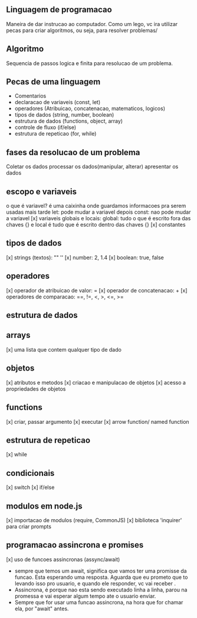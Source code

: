 ## Linguagem de programacao
Maneira de dar instrucao ao computador. Como um lego, vc ira utilizar pecas para criar algoritmos, ou seja, para resolver problemas/

## Algoritmo
Sequencia de passos logica e finita para resolucao de um problema.

## Pecas de uma linguagem
- Comentarios
- declaracao de variaveis (const, let)
- operadores (Atribuicao, concatenacao, matematicos, logicos)
- tipos de dados (string, number, boolean) 
- estrutura de dados (functions, object, array)
- controle de fluxo (if/else)
- estrutura de repeticao (for, while)

## fases da resolucao de um problema
Coletar os dados
processar os dados(manipular, alterar)
apresentar os dados

## escopo e variaveis
o que é variavel? é uma caixinha onde guardamos informacoes pra serem usadas mais tarde
let: pode mudar a variavel depois
const: nao pode mudar a variavel
[x] variaveis globais e locais: global: tudo o que é escrito fora das chaves {} e local é tudo que é escrito dentro das chaves {}
[x] constantes

## tipos de dados
[x] strings (textos): "" '' 
[x] number: 2, 1.4
[x] boolean: true, false

## operadores
[x] operador de atribuicao de valor: =
[x] operador de concatenacao: +
[x] operadores de comparacao: ==, !=, <, >, <=, >=

## estrutura de dados

## arrays
[x] uma lista que contem qualquer tipo de dado

## objetos
[x] atributos e metodos
[x] criacao e manipulacao de objetos
[x] acesso a propriedades de objetos

## functions
[x] criar, passar argumento
[x] executar
[x] arrow function/ named function

## estrutura de repeticao
[x] while

## condicionais
[x] switch
[x] if/else

## modulos em node.js
[x] importacao de modulos (require, CommonJS)
[x] biblioteca 'inquirer' para criar prompts

## programacao assincrona e promises
[x] uso de funcoes assincronas (assync/await) 
- sempre que temos um await, significa que vamos ter uma promisse da funcao. Esta esperando uma resposta. Aguarda que eu prometo que to levando isso pro usuario, e quando ele responder, vc vai receber .
- Assincrona, é porque nao esta sendo executado linha a linha, parou na promessa e vai esperar algum tempo ate o usuario enviar.
- Sempre que for usar uma funcao assincrona, na hora que for chamar ela, por "await" antes.

